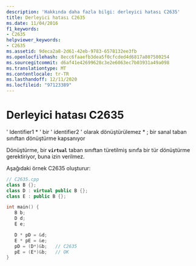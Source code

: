 ```yaml
---
description: 'Hakkında daha fazla bilgi: derleyici hatası C2635'
title: Derleyici hatası C2635
ms.date: 11/04/2016
f1_keywords:
- C2635
helpviewer_keywords:
- C2635
ms.assetid: 9deca2a8-2d61-42eb-9783-6578132ee3fb
ms.openlocfilehash: 8ecc6faaefb3dea5f0cfcded4d6817a807580254
ms.sourcegitcommit: d6af41e42699628c3e2e6063ec7b03931a49a098
ms.translationtype: MT
ms.contentlocale: tr-TR
ms.lasthandoff: 12/11/2020
ms.locfileid: "97123389"
---
```

# <a name="compiler-error-c2635"></a>Derleyici hatası C2635

' Identifier1 * ' bir ' identifier2 ' olarak dönüştürülemez \* ; bir sanal taban sınıftan dönüştürme kapsanıyor

Dönüştürme, bir **`virtual`** taban sınıftan türetilmiş sınıfa bir tür dönüştürme gerektiriyor, buna izin verilmez.

Aşağıdaki örnek C2635 oluşturur:

```cpp
// C2635.cpp
class B {};
class D : virtual public B {};
class E : public B {};

int main() {
   B b;
   D d;
   E e;

   D * pD = &d;
   E * pE = &e;
   pD = (D*)&b;   // C2635
   pE = (E*)&b;   // OK
}
```
